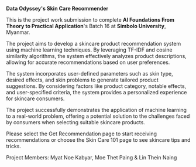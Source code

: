 **Data Odyssey's Skin Care Recommender**

This is the project work submission to complete **AI Foundations From Theory to Practical Application**'s Batch 16 at **Simbolo University**, Myanmar.

The project aims to develop a skincare product recommendation system using machine learning techniques. By leveraging TF-IDF and cosine similarity algorithms, the system effectively analyzes product descriptions, allowing for accurate recommendations based on user preferences.

The system incorporates user-defined parameters such as skin type, desired effects, and skin problems to generate tailored product suggestions. By considering factors like product category, notable effects, and user-specified criteria, the system provides a personalized experience for skincare consumers.

The project successfully demonstrates the application of machine learning to a real-world problem, offering a potential solution to the challenges faced by consumers when selecting suitable skincare products.

Please select the Get Recommendation page to start receiving recommendations or choose the Skin Care 101 page to see skincare tips and tricks.

Project Members: Myat Noe Kabyar, Moe Thet Paing & Lin Thein Naing
